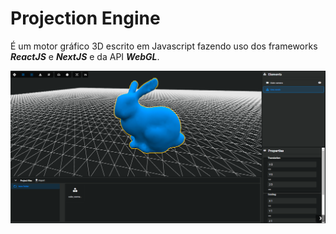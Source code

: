 # Projection Engine
É um motor gráfico 3D escrito em Javascript fazendo uso dos frameworks ***ReactJS*** e ***NextJS*** e da API ***WebGL***.

![Demo](https://github.com/projection-engine/.github/blob/main/demo.png?raw=true)
